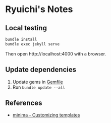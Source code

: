 
# Ryuichi's Notes

## Local testing

```sh
bundle install
bundle exec jekyll serve
```

Then open http://localhost:4000 with a browser.

## Update dependencies

1. Update gems in [Gemfile](./Gemfile)
1. Run `bundle update --all`

## References

* [minima - Customizing templates](https://github.com/jekyll/minima#customizing-templates)

